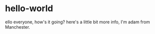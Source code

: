 # hello-world
ello everyone, how's it going?
here's a little bit more info, I'm adam from Manchester.
